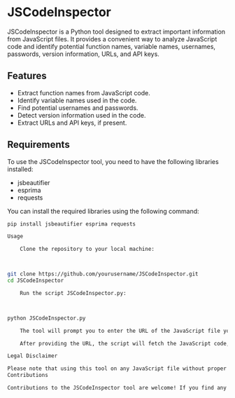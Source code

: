 # JSCodeInspector

JSCodeInspector is a Python tool designed to extract important information from JavaScript files. It provides a convenient way to analyze JavaScript code and identify potential function names, variable names, usernames, passwords, version information, URLs, and API keys.

## Features

- Extract function names from JavaScript code.
- Identify variable names used in the code.
- Find potential usernames and passwords.
- Detect version information used in the code.
- Extract URLs and API keys, if present.

## Requirements

To use the JSCodeInspector tool, you need to have the following libraries installed:

- jsbeautifier
- esprima
- requests

You can install the required libraries using the following command:

```bash
pip install jsbeautifier esprima requests

Usage

    Clone the repository to your local machine:



git clone https://github.com/yourusername/JSCodeInspector.git
cd JSCodeInspector

    Run the script JSCodeInspector.py:



python JSCodeInspector.py

    The tool will prompt you to enter the URL of the JavaScript file you want to analyze.

    After providing the URL, the script will fetch the JavaScript code, inspect it, and display the extracted information, including function names, variable names, usernames, passwords, version information, URLs, and API keys.

Legal Disclaimer

Please note that using this tool on any JavaScript file without proper authorization may be illegal and unethical. Always ensure you have explicit permission from the file owner to analyze the JavaScript code. The tool is provided for educational and ethical purposes only.
Contributions

Contributions to the JSCodeInspector tool are welcome! If you find any bugs or want to add new features, feel free to create a pull request. For major changes, please open an issue first to discuss the proposed changes.
